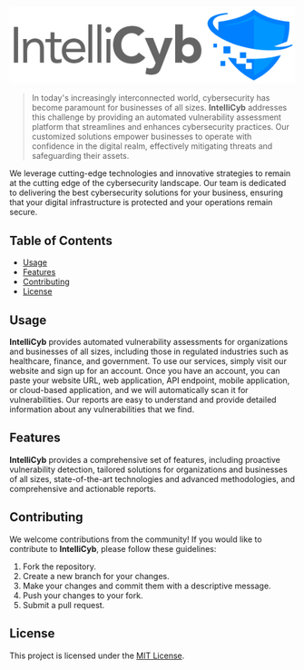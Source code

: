 ![IntelliCyb](https://github.com/IntelliCyb/.github/blob/main/profile/logo-wide.png)

> In today's increasingly interconnected world, cybersecurity has become paramount for businesses of all sizes. **IntelliCyb** addresses this challenge by providing an automated vulnerability assessment platform that streamlines and enhances cybersecurity practices. Our customized solutions empower businesses to operate with confidence in the digital realm, effectively mitigating threats and safeguarding their assets.

We leverage cutting-edge technologies and innovative strategies to remain at the cutting edge of the cybersecurity landscape. Our team is dedicated to delivering the best cybersecurity solutions for your business, ensuring that your digital infrastructure is protected and your operations remain secure.

## Table of Contents

- [Usage](#usage)
- [Features](#features)
- [Contributing](#contributing)
- [License](#license)

## Usage

**IntelliCyb** provides automated vulnerability assessments for organizations and businesses of all sizes, including those in regulated industries such as healthcare, finance, and government. To use our services, simply visit our website and sign up for an account. Once you have an account, you can paste your website URL, web application, API endpoint, mobile application, or cloud-based application, and we will automatically scan it for vulnerabilities. Our reports are easy to understand and provide detailed information about any vulnerabilities that we find.

## Features

**IntelliCyb** provides a comprehensive set of features, including proactive vulnerability detection, tailored solutions for organizations and businesses of all sizes, state-of-the-art technologies and advanced methodologies, and comprehensive and actionable reports.

## Contributing

We welcome contributions from the community! If you would like to contribute to **IntelliCyb**, please follow these guidelines:

1. Fork the repository.
2. Create a new branch for your changes.
3. Make your changes and commit them with a descriptive message.
4. Push your changes to your fork.
5. Submit a pull request.

## License

This project is licensed under the [MIT License](https://opensource.org/licenses/MIT).
